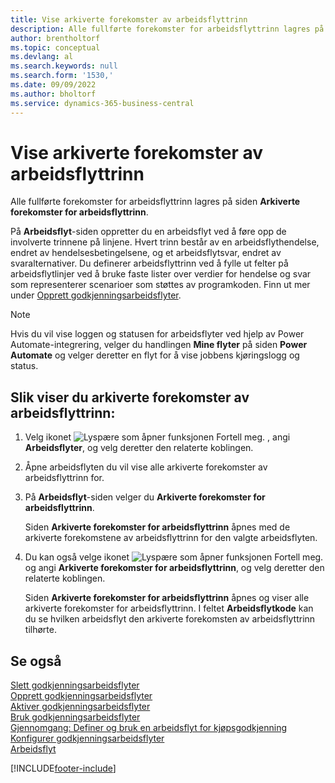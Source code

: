 ```yaml
---
title: Vise arkiverte forekomster av arbeidsflyttrinn
description: Alle fullførte forekomster for arbeidsflyttrinn lagres på siden Arkiverte forekomster for arbeidsflyttrinn. Hvert trinn består av en arbeidsflythendelse og et arbeidsflytssvar.
author: brentholtorf
ms.topic: conceptual
ms.devlang: al
ms.search.keywords: null
ms.search.form: '1530,'
ms.date: 09/09/2022
ms.author: bholtorf
ms.service: dynamics-365-business-central
---
```

# Vise arkiverte forekomster av arbeidsflyttrinn

Alle fullførte forekomster for arbeidsflyttrinn lagres på siden **Arkiverte forekomster for arbeidsflyttrinn**.  

På **Arbeidsflyt**-siden oppretter du en arbeidsflyt ved å føre opp de involverte trinnene på linjene. Hvert trinn består av en arbeidsflythendelse, endret av hendelsesbetingelsene, og et arbeidsflytsvar, endret av svaralternativer. Du definerer arbeidsflyttrinn ved å fylle ut felter på arbeidsflytlinjer ved å bruke faste lister over verdier for hendelse og svar som representerer scenarioer som støttes av programkoden. Finn ut mer under [Opprett godkjenningsarbeidsflyter](across-how-to-create-workflows.md).  

> [!NOTE]
> Hvis du vil vise loggen og statusen for arbeidsflyter ved hjelp av Power Automate-integrering, velger du handlingen **Mine flyter** på siden **Power Automate** og velger deretter en flyt for å vise jobbens kjøringslogg og status.

## Slik viser du arkiverte forekomster av arbeidsflyttrinn:

1. Velg ikonet ![Lyspære som åpner funksjonen Fortell meg.](media/ui-search/search_small.png "Fortell hva du vil gjøre") , angi **Arbeidsflyter**, og velg deretter den relaterte koblingen.  
2. Åpne arbeidsflyten du vil vise alle arkiverte forekomster av arbeidsflyttrinn for.  
3. På **Arbeidsflyt**-siden velger du **Arkiverte forekomster for arbeidsflyttrinn**.  

   Siden **Arkiverte forekomster for arbeidsflyttrinn** åpnes med de arkiverte forekomstene av arbeidsflyttrinn for den valgte arbeidsflyten.  
4. Du kan også velge ikonet ![Lyspære som åpner funksjonen Fortell meg.](media/ui-search/search_small.png "Fortell hva du vil gjøre") og angi **Arkiverte forekomster for arbeidsflyttrinn**, og velg deretter den relaterte koblingen.  

   Siden **Arkiverte forekomster for arbeidsflyttrinn** åpnes og viser alle arkiverte forekomster for arbeidsflyttrinn. I feltet **Arbeidsflytkode** kan du se hvilken arbeidsflyt den arkiverte forekomsten av arbeidsflyttrinn tilhørte.  

## Se også

[Slett godkjenningsarbeidsflyter](across-how-to-delete-workflows.md)  
[Opprett godkjenningsarbeidsflyter](across-how-to-create-workflows.md)  
[Aktiver godkjenningsarbeidsflyter](across-how-to-enable-workflows.md)  
[Bruk godkjenningsarbeidsflyter](across-use-workflows.md)  
[Gjennomgang: Definer og bruk en arbeidsflyt for kjøpsgodkjenning](walkthrough-setting-up-and-using-a-purchase-approval-workflow.md)  
[Konfigurer godkjenningsarbeidsflyter](across-set-up-workflows.md)  
[Arbeidsflyt](across-workflow.md)

[!INCLUDE[footer-include](includes/footer-banner.md)]
